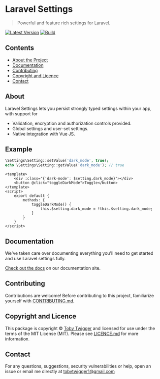 # Laravel Settings
> Powerful and feature rich settings for Laravel.

[![Latest Version](https://img.shields.io/github/v/release/ElbowSpaceUK/laravel-settings?label=Latest%20Version&sort=semver&style=plastic)](https://github.com/ElbowSpaceUK/laravel-settings/releases)
[![Build](https://github.com/ElbowSpaceUK/laravel-settings/actions/workflows/build-status.yml/badge.svg?branch=develop)](https://github.com/ElbowSpaceUK/laravel-settings/actions/workflows/build-status.yml)

## Contents

* [About the Project](#about)
* [Documentation](#documentation)
* [Contributing](#contributing)
* [Copyright and Licence](#copyright-and-licence)
* [Contact](#contact)

## About

Laravel Settings lets you persist strongly typed settings within your app, with support for
- Validation, encryption and authorization controls provided.
- Global settings and user-set settings.
- Native integration with Vue JS.

## Example

```php
\Settings\Setting::setValue('dark_mode', true);
echo \Settings\Setting::getValue('dark_mode'); // true
```

```vue
<template>
    <div :class="{'dark-mode': $setting.dark_mode}"></div>
    <button @click="toggleDarkMode">Toggle</button>
</template>
<script>
    export default {
        methods: {
            toggleDarkMode() {
                this.$setting.dark_mode = !this.$setting.dark_mode;
            }
        }
    }
</script>
```

## Documentation

We've taken care over documenting everything you'll need to get started and use Laravel settings fully.

[Check out the docs](https://elbowspaceuk.github.io/laravel-settings) on our documentation site.

[comment]: <> (To build them locally, you'll need to have ruby &#40;we'd recommend using rbenv&#41; and the gem bundler &#40;https://bundler.io/&#41; installed. Run `bundle install && bundle exec jekyll serve` in the docs folder.)

## Contributing

Contributions are welcome! Before contributing to this project, familiarize
yourself with [CONTRIBUTING.md](CONTRIBUTING.md).

## Copyright and Licence

This package is copyright © [Toby Twigger](https://github.com/tobytwigger)
and licensed for use under the terms of the MIT License (MIT). Please see
[LICENCE.md](LICENCE.md) for more information.

## Contact

For any questions, suggestions, security vulnerabilities or help, open an issue or email me directly at [tobytwigger1@gmail.com](mailto:tobytwigger1@gmail.com)
